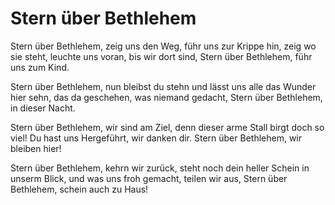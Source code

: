 # Stern über Bethlehem

Stern über Bethlehem, zeig uns den Weg, führ uns zur Krippe hin, zeig wo sie steht, leuchte uns voran, bis wir dort sind, Stern über Bethlehem, führ uns zum Kind.

Stern über Bethlehem, nun bleibst du stehn und lässt uns alle das Wunder hier sehn, das da geschehen, was niemand gedacht, Stern über Bethlehem, in dieser Nacht.

Stern über Bethlehem, wir sind am Ziel, denn dieser arme Stall birgt doch so viel! Du hast uns Hergeführt, wir danken dir. Stern über Bethlehem, wir bleiben hier!

Stern über Bethlehem, kehrn wir zurück, steht noch dein heller Schein in unserm Blick, und was uns froh gemacht, teilen wir aus, Stern über Bethlehem, schein auch zu Haus!

